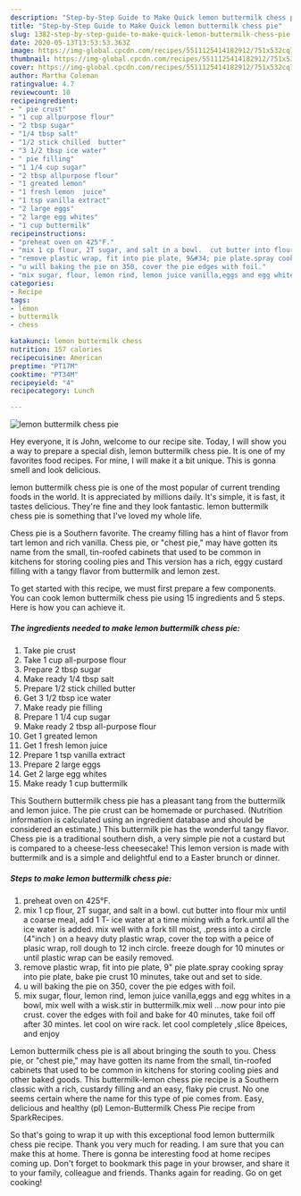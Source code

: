 ```yaml
---
description: "Step-by-Step Guide to Make Quick lemon buttermilk chess pie"
title: "Step-by-Step Guide to Make Quick lemon buttermilk chess pie"
slug: 1382-step-by-step-guide-to-make-quick-lemon-buttermilk-chess-pie
date: 2020-05-13T13:53:53.363Z
image: https://img-global.cpcdn.com/recipes/5511125414182912/751x532cq70/lemon-buttermilk-chess-pie-recipe-main-photo.jpg
thumbnail: https://img-global.cpcdn.com/recipes/5511125414182912/751x532cq70/lemon-buttermilk-chess-pie-recipe-main-photo.jpg
cover: https://img-global.cpcdn.com/recipes/5511125414182912/751x532cq70/lemon-buttermilk-chess-pie-recipe-main-photo.jpg
author: Martha Coleman
ratingvalue: 4.7
reviewcount: 10
recipeingredient:
- " pie crust"
- "1 cup allpurpose flour"
- "2 tbsp sugar"
- "1/4 tbsp salt"
- "1/2 stick chilled  butter"
- "3 1/2 tbsp ice water"
- " pie filling"
- "1 1/4 cup sugar"
- "2 tbsp allpurpose flour"
- "1 greated lemon"
- "1 fresh lemon  juice"
- "1 tsp vanilla extract"
- "2 large eggs"
- "2 large egg whites"
- "1 cup buttermilk"
recipeinstructions:
- "preheat oven on 425°F."
- "mix 1 cp flour, 2T sugar, and salt in a bowl.  cut butter into flour mix until a coarse meal, add 1 T- ice water at a time mixing with a fork.until all the ice water is added. mix well with a fork till moist, .press into a  circle (4&#34;inch ) on a heavy duty plastic wrap, cover the top with a peice of plasic wrap, roll dough to 12 inch circle. freeze dough for 10 minutes or until plastic wrap can be easily removed."
- "remove plastic wrap, fit into pie plate, 9&#34; pie plate.spray cooking spray into pie plate, bake pie crust 10 minutes, take out and set to side."
- "u will baking the pie on 350, cover the pie edges with foil."
- "mix sugar, flour, lemon rind, lemon juice vanilla,eggs and egg whites in a bowl, mix well with a wisk.stir in buttermilk.mix well ...now pour into pie crust. cover the edges with foil and bake for 40 minutes, take foil off after 30 mintes. let cool on wire rack. let cool completely ,slice 8peices,  and enjoy"
categories:
- Recipe
tags:
- lemon
- buttermilk
- chess

katakunci: lemon buttermilk chess 
nutrition: 157 calories
recipecuisine: American
preptime: "PT17M"
cooktime: "PT34M"
recipeyield: "4"
recipecategory: Lunch

---
```



![lemon buttermilk chess pie](https://img-global.cpcdn.com/recipes/5511125414182912/751x532cq70/lemon-buttermilk-chess-pie-recipe-main-photo.jpg)

Hey everyone, it is John, welcome to our recipe site. Today, I will show you a way to prepare a special dish, lemon buttermilk chess pie. It is one of my favorites food recipes. For mine, I will make it a bit unique. This is gonna smell and look delicious.

lemon buttermilk chess pie is one of the most popular of current trending foods in the world. It is appreciated by millions daily. It's simple, it is fast, it tastes delicious. They're fine and they look fantastic. lemon buttermilk chess pie is something that I've loved my whole life.

Chess pie is a Southern favorite. The creamy filling has a hint of flavor from tart lemon and rich vanilla. Chess pie, or &#34;chest pie,&#34; may have gotten its name from the small, tin-roofed cabinets that used to be common in kitchens for storing cooling pies and This version has a rich, eggy custard filling with a tangy flavor from buttermilk and lemon zest.


To get started with this recipe, we must first prepare a few components. You can cook lemon buttermilk chess pie using 15 ingredients and 5 steps. Here is how you can achieve it.

<!--inarticleads1-->

##### The ingredients needed to make lemon buttermilk chess pie:

1. Take  pie crust
1. Take 1 cup all-purpose flour
1. Prepare 2 tbsp sugar
1. Make ready 1/4 tbsp salt
1. Prepare 1/2 stick chilled  butter
1. Get 3 1/2 tbsp ice water
1. Make ready  pie filling
1. Prepare 1 1/4 cup sugar
1. Make ready 2 tbsp all-purpose flour
1. Get 1 greated lemon
1. Get 1 fresh lemon  juice
1. Prepare 1 tsp vanilla extract
1. Prepare 2 large eggs
1. Get 2 large egg whites
1. Make ready 1 cup buttermilk


This Southern buttermilk chess pie has a pleasant tang from the buttermilk and lemon juice. The pie crust can be homemade or purchased. (Nutrition information is calculated using an ingredient database and should be considered an estimate.) This buttermilk pie has the wonderful tangy flavor. Chess pie is a traditional southern dish, a very simple pie not a custard but is compared to a cheese-less cheesecake! This lemon version is made with buttermilk and is a simple and delightful end to a Easter brunch or dinner. 

<!--inarticleads2-->

##### Steps to make lemon buttermilk chess pie:

1. preheat oven on 425°F.
1. mix 1 cp flour, 2T sugar, and salt in a bowl.  cut butter into flour mix until a coarse meal, add 1 T- ice water at a time mixing with a fork.until all the ice water is added. mix well with a fork till moist, .press into a  circle (4&#34;inch ) on a heavy duty plastic wrap, cover the top with a peice of plasic wrap, roll dough to 12 inch circle. freeze dough for 10 minutes or until plastic wrap can be easily removed.
1. remove plastic wrap, fit into pie plate, 9&#34; pie plate.spray cooking spray into pie plate, bake pie crust 10 minutes, take out and set to side.
1. u will baking the pie on 350, cover the pie edges with foil.
1. mix sugar, flour, lemon rind, lemon juice vanilla,eggs and egg whites in a bowl, mix well with a wisk.stir in buttermilk.mix well ...now pour into pie crust. cover the edges with foil and bake for 40 minutes, take foil off after 30 mintes. let cool on wire rack. let cool completely ,slice 8peices,  and enjoy


Lemon buttermilk chess pie is all about bringing the south to you. Chess pie, or &#34;chest pie,&#34; may have gotten its name from the small, tin-roofed cabinets that used to be common in kitchens for storing cooling pies and other baked goods. This buttermilk-lemon chess pie recipe is a Southern classic with a rich, custardy filling and an easy, flaky pie crust. No one seems certain where the name for this type of pie comes from. Easy, delicious and healthy (pl) Lemon-Buttermilk Chess Pie recipe from SparkRecipes. 

So that's going to wrap it up with this exceptional food lemon buttermilk chess pie recipe. Thank you very much for reading. I am sure that you can make this at home. There is gonna be interesting food at home recipes coming up. Don't forget to bookmark this page in your browser, and share it to your family, colleague and friends. Thanks again for reading. Go on get cooking!
